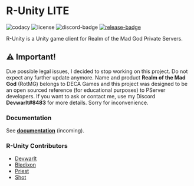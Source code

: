 # R-Unity LITE
![[codacy]][codacy-badge] ![[license]][license-badge] ![discord-badge] [![release-badge]][release]

R-Unity is a Unity game client for Realm of the Mad God Private Servers.

## :warning: Important!
Due possible legal issues, I decided to stop working on this project. Do not expect any further update anymore. Name and product **Realm of the Mad God** (RotMG) belongs to DECA Games and this project was designed to be an open sourced reference (for educational purposes) to PServer developers. If you want to ask or contact me, use my Discord **Devwarlt#8483** for more details. Sorry for inconvenience.

### Documentation
See **[documentation][r-unity docs]** (incoming).

### R-Unity Contributors
- [Devwarlt][devwarlt]
- [Bledixon][bledixon]
- [Priest][priest]
- [Shot][shot]

[codacy]: https://www.codacy.com?utm_source=github.com&amp;utm_medium=referral&amp;utm_content=Devwarlt/R-Unity&amp;utm_campaign=Badge_Grade
[codacy-badge]: https://api.codacy.com/project/badge/Grade/f717a3e828ef4c76a9180c249258e95d
[license]: /LICENSE
[license-badge]: https://img.shields.io/badge/License-MIT-yellow.svg
[r-unity docs]: https://devwarlt.github.io/r-unity-docs/
[discord-badge]: https://img.shields.io/discord/345060662260531202.svg
[release]: https://github.com/Devwarlt/r-unity-lite/releases
[release-badge]: https://img.shields.io/github/release/Devwarlt/r-unity-lite.svg

[bledixon]: https://github.com/Bledixon
[devwarlt]: https://github.com/Devwarlt
[shot]: https://github.com/ShotRotMG
[priest]: https://github.com/EpicQuackIV
